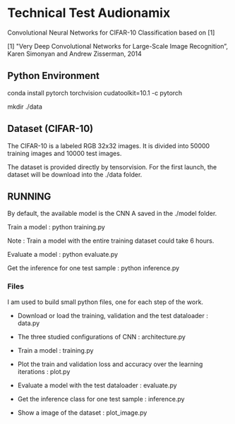 # Technical Test Audionamix

Convolutional Neural Networks for CIFAR-10 Classification based on [1]

[1] "Very Deep Convolutional Networks for Large-Scale Image Recognition”, Karen Simonyan and Andrew Zisserman, 2014

## Python Environment

conda install pytorch torchvision cudatoolkit=10.1 -c pytorch

mkdir ./data


## Dataset (CIFAR-10)

The CIFAR-10 is a labeled RGB 32x32 images. It is divided into 50000 training images and 10000 test images.

The dataset is provided directly by tensorvision. For the first launch, the dataset will be download into the ./data folder. 


## RUNNING

By default, the available model is the CNN A saved in the ./model folder.

Train a model : python training.py

Note : Train a model with the entire training dataset could take 6 hours. 

Evaluate a model : python evaluate.py

Get the inference for one test sample : python inference.py


### Files 

I am used to build small python files, one for each step of the work. 

- Download or load the training, validation and the test dataloader : data.py

- The three studied configurations of CNN : architecture.py

- Train a model : training.py

- Plot the train and validation loss and accuracy over the learning iterations : plot.py

- Evaluate a model with the test dataloader : evaluate.py

- Get the inference class for one test sample : inference.py

- Show a image of the dataset : plot_image.py











